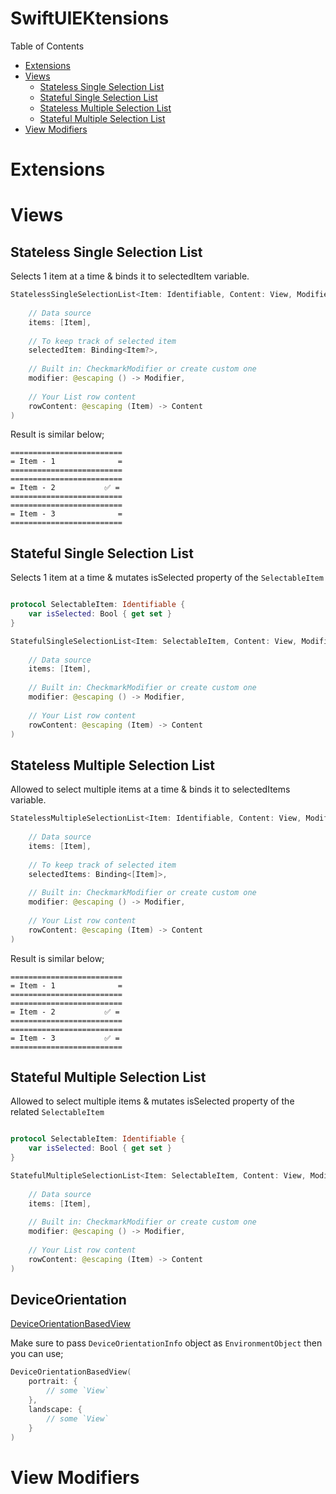 # SwiftUIEKtensions

Table of Contents

* [Extensions](#extensions)
* [Views](#views)
    - [Stateless Single Selection List](#stateless-single-selection-list)
    - [Stateful Single Selection List](#stateful-single-selection-list)
    - [Stateless Multiple Selection List](#stateless-multiple-selection-list)
    - [Stateful Multiple Selection List](#stateful-multiple-selection-list)
* [View Modifiers](#view-modifiers)

# Extensions

# Views

## Stateless Single Selection List

Selects 1 item at a time & binds it to selectedItem variable.
```swift
StatelessSingleSelectionList<Item: Identifiable, Content: View, Modifier: ViewModifier>(
    
    // Data source
    items: [Item],
    
    // To keep track of selected item
    selectedItem: Binding<Item?>,
    
    // Built in: CheckmarkModifier or create custom one
    modifier: @escaping () -> Modifier,
    
    // Your List row content
    rowContent: @escaping (Item) -> Content
)
```

Result is similar below;
```
=========================
= Item - 1              =
=========================
=========================
= Item - 2           ✅ =
=========================
=========================
= Item - 3              =
=========================
```

## Stateful Single Selection List

Selects 1 item at a time & mutates isSelected property of the  `SelectableItem`
```swift

protocol SelectableItem: Identifiable { 
    var isSelected: Bool { get set }
}

StatefulSingleSelectionList<Item: SelectableItem, Content: View, Modifier: ViewModifier>(
    
    // Data source
    items: [Item],
    
    // Built in: CheckmarkModifier or create custom one
    modifier: @escaping () -> Modifier,
    
    // Your List row content
    rowContent: @escaping (Item) -> Content
)
```

## Stateless Multiple Selection List

Allowed to select multiple items at a time & binds it to selectedItems variable.
```swift
StatelessMultipleSelectionList<Item: Identifiable, Content: View, Modifier: ViewModifier>(
    
    // Data source
    items: [Item],
    
    // To keep track of selected item
    selectedItems: Binding<[Item]>,
    
    // Built in: CheckmarkModifier or create custom one
    modifier: @escaping () -> Modifier,
    
    // Your List row content
    rowContent: @escaping (Item) -> Content
)
```

Result is similar below;
```
=========================
= Item - 1              =
=========================
=========================
= Item - 2           ✅ =
=========================
=========================
= Item - 3           ✅ =
=========================
```

## Stateful Multiple Selection List

Allowed to select multiple items & mutates isSelected property of the related  `SelectableItem`
```swift

protocol SelectableItem: Identifiable { 
    var isSelected: Bool { get set }
}

StatefulMultipleSelectionList<Item: SelectableItem, Content: View, Modifier: ViewModifier>(
    
    // Data source
    items: [Item],
    
    // Built in: CheckmarkModifier or create custom one
    modifier: @escaping () -> Modifier,
    
    // Your List row content
    rowContent: @escaping (Item) -> Content
)
```

## DeviceOrientation

[DeviceOrientationBasedView](https://github.com/EnesKaraosman/SwiftUIEKtensions/blob/master/Sources/SwiftUIEKtensions/Views/DeviceOrientationBasedView.swift)

Make sure to pass `DeviceOrientationInfo` object as `EnvironmentObject` then you can use; <br>
```swift
DeviceOrientationBasedView(
    portrait: {
        // some `View`
    },
    landscape: {
        // some `View`
    }
)
```

# View Modifiers
